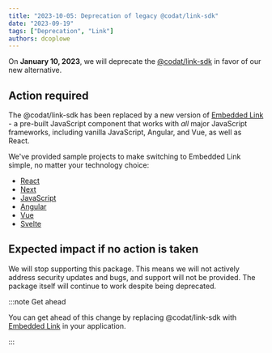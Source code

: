 ```yaml
---
title: "2023-10-05: Deprecation of legacy @codat/link-sdk"
date: "2023-09-19"
tags: ["Deprecation", "Link"]
authors: dcoplowe
---
```


On **January 10, 2023**, we will deprecate the [@codat/link-sdk](https://www.npmjs.com/package/@codat/link-sdk) in favor of our new alternative.

<!--truncate-->

## Action required

The @codat/link-sdk has been replaced by a new version of [Embedded Link](https://docs.codat.io/auth-flow/authorize-embedded-link) - a pre-built JavaScript component that works with *all* major JavaScript frameworks, including vanilla JavaScript, Angular, and Vue, as well as React.

We've provided sample projects to make switching to Embedded Link simple, no matter your technology choice:

- [React](https://github.com/codatio/sdk-link/tree/main/examples/react)
- [Next](https://github.com/codatio/sdk-link/tree/main/examples/next)
- [JavaScript](https://github.com/codatio/sdk-link/tree/main/examples/javascript)
- [Angular](https://github.com/codatio/sdk-link/tree/main/examples/angular)
- [Vue](https://github.com/codatio/sdk-link/tree/main/examples/vue)
- [Svelte](https://github.com/codatio/sdk-link/tree/main/examples/svelte)


## Expected impact if no action is taken

We will stop supporting this package. This means we will not actively address security updates and bugs, and support will not be provided. The package itself will continue to work despite being deprecated.

:::note Get ahead

You can get ahead of this change by replacing @codat/link-sdk with [Embedded Link](https://docs.codat.io/auth-flow/authorize-embedded-link) in your application.

:::
